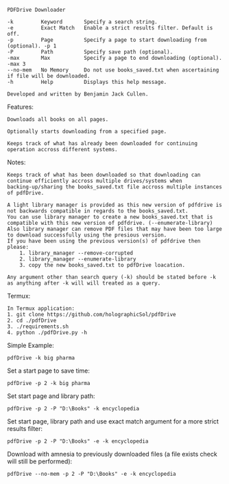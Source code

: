     PDFDrive Downloader
    
    -k         Keyword       Specify a search string.
    -e         Exact Match   Enable a strict results filter. Default is off.
    -p         Page          Specify a page to start downloading from (optional). -p 1
    -P         Path          Specify save path (optional).
    -max       Max           Specify a page to end downloading (optional). -max 3
    --no-mem   No Memory     Do not use books_saved.txt when ascertaining if file will be downloaded.
    -h         Help          Displays this help message.
    
    Developed and written by Benjamin Jack Cullen.



Features:

    Downloads all books on all pages.
    
    Optionally starts downloading from a specified page.
    
    Keeps track of what has already been downloaded for continuing operation accross different systems.



Notes:

    Keeps track of what has been downloaded so that downloading can continue efficiently accross multiple drives/systems when
    backing-up/sharing the books_saved.txt file accross multiple instances of pdfDrive.

    A light library manager is provided as this new version of pdfdrive is not backwards compatible in regards to the books_saved.txt.
    You can use library manager to create a new books_saved.txt that is compatible with this new version of pdfdrive. (--enumerate-library)
    Also library manager can remove PDF files that may have been too large to download successfully using the presious version.
    If you have been using the previous version(s) of pdfdrive then please:
        1. library_manager --remove-corrupted
        2. library_manager --enumerate-library
        3. copy the new books_saved.txt to pdfDrive loacation.

    Any argument other than search query (-k) should be stated before -k as anything after -k will will treated as a query. 


Termux:

    In Termux application:
    1. git clone https://github.com/holographicSol/pdfDrive
    2. cd ./pdfDrive
    3. ./requirements.sh
    4. python ./pdfDrive.py -h


Simple Example:

    pdfDrive -k big pharma

Set a start page to save time:

    pdfDrive -p 2 -k big pharma

Set start page and library path:

    pdfDrive -p 2 -P "D:\Books" -k encyclopedia

Set start page, library path and use exact match argument for a more strict results filter:

    pdfDrive -p 2 -P "D:\Books" -e -k encyclopedia

Download with amnesia to previously downloaded files (a file exists check will still be performed):

    pdfDrive --no-mem -p 2 -P "D:\Books" -e -k encyclopedia
